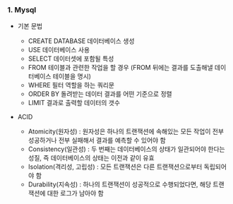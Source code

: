  ### 1. Mysql
 
  - 기본 문법
    * CREATE DATABASE 데이터베이스 생성
    * USE 데이터베이스 사용
    * SELECT 데이터셋에 포함될 특성
    * FROM 테이블과 관련한 작업을 할 경우 (FROM 뒤에는 결과를 도출해낼 데이터베이스 테이블을 명시)
    * WHERE 필터 역할을 하는 쿼리문
    * ORDER BY 돌려받는 데이터 결과를 어떤 기준으로 정렬
    * LIMIT 결과로 출력할 데이터의 갯수

  - ACID
    * Atomicity(원자성) : 원자성은 하나의 트랜잭션에 속해있는 모든 작업이 전부 성공하거나 전부 실패해서 결과를 예측할 수 있어야 함
    * Consistency(일관성) : 두 번째는 데이터베이스의 상태가 일관되어야 한다는 성질, 즉 데이터베이스의 상태는 이전과 같이 유효
    * Isolation(격리성, 고립성) : 모든 트랜잭션은 다른 트랜잭션으로부터 독립되어야 함
    * Durability(지속성) : 하나의 트랜잭션이 성공적으로 수행되었다면, 해당 트랜잭션에 대한 로그가 남아야 함
 

  
